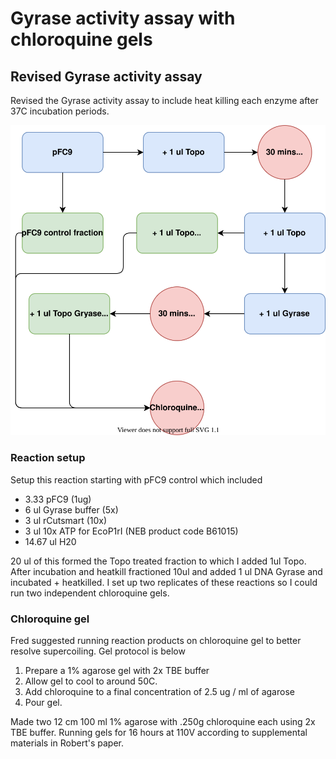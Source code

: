 # Gyrase activity assay with chloroquine gels


## Revised Gyrase activity assay

Revised the Gyrase activity assay to include heat killing each enzyme after
37C incubation periods.

![](images/Gyrase-activity-assay-2.drawio.svg)

### Reaction setup

Setup this reaction starting with pFC9 control which included

- 3.33 pFC9 (1ug)
- 6 ul Gyrase buffer (5x)
- 3 ul rCutsmart (10x)
- 3 ul 10x ATP for EcoP1rI (NEB product code B61015)
- 14.67 ul H20

20 ul of this formed the Topo treated fraction to which I added 1ul Topo.
After incubation and heatkill fractioned 10ul and added 1 ul DNA
Gyrase and incubated + heatkilled. I set up two replicates of these reactions
so I could run two independent chloroquine gels.

### Chloroquine gel

Fred suggested running reaction products on chloroquine gel to better
resolve supercoiling. Gel protocol is below

1. Prepare a 1% agarose gel with 2x TBE buffer
2. Allow gel to cool to around 50C.
3. Add chloroquine to a final concentration of 2.5 ug / ml of agarose
4. Pour gel.

Made two 12 cm 100 ml 1% agarose with .250g chloroquine each
using 2x TBE buffer. Running gels for 16 hours at 110V according to
supplemental materials in Robert's paper.